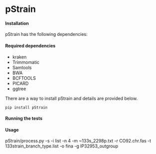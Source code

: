 # pStrain


#### Installation
pStrain has the following dependencies:

#### Required dependencies
 - kraken
 - Trimmomatic 
 - Samtools
 - BWA
 - BCFTOOLS
 - PICARD
 - ggtree 

There are a way to install pStrain and details are provided below. 
````
pip install pStrain
````
#### Running the tests
#### Usage
pStrain/process.py -s  -i list -n 4 -m ~133s_2298p.txt -r CO92.chr.fas -t 133strain_branch_type.list -o fina -g IP32953_outgroup
